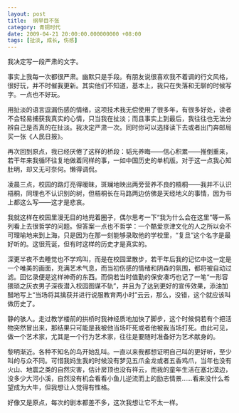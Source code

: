 ```yaml
---
layout: post 
title:  纲举目不张
category: 青铜时代 
date: 2009-04-21 20:00:00.000000000 +08:00
tags: [扯淡, 成长, 伤感]
---
```


我决定写一段严肃的文字。

事实上我每一次都很严肃。幽默只是手段。有朋友说很喜欢我不着调的行文风格，很好玩，并不时催我更新。其实他们不知道，基本上，我只在失落和无聊的时候写字。一点也不好玩。

用扯淡的语言逗漏伤感的情绪，这项技术我无偿使用了很多年，有很多好处，读者不会轻易捕获我真实的心情，只当我在扯淡；而且事实上到最后，我往往也无法分辨自己是否真的在扯淡。我决定严肃一次。同时你可以选择读下去或者出门奔邮局买一张《人民日报》。

再次回到原点，我已经厌倦了这样的桥段：韬光养晦——信心积累——推倒重来，若干年来我循环往复地做着同样的事，一如中国历史的单机版。对于这一点我心知肚明，却又无可奈何。懒得调侃。

凌晨三点，校园的路灯亮得暧昧，斑斓地映出两旁营养不良的梧桐——我并不认识梧桐，同理也不认识别的树，但梧桐长在马路两边仿佛是天经地义的事情，因为书上都这么写——这才是悲哀。

我就这样在校园里漫无目的地兜着圈子，偶尔思考一下“我为什么会在这里”等一系列看上去很哲学的问题。但答案一点也不哲学：一个酷爱京津文化的人之所以会不可理喻地来到上海，只是因为在那一刻能够录取他的学校里，“复旦”这个名字是最好听的。这很荒诞，但有时这样的历史才是真实的。

深更半夜不去睡觉也不学鸡叫，而是在校园里散步，若干年后我的记忆中这一定是一个唯美的画面，充满艺术气息，而当初伤感的情绪和阴森的氛围，都将被自动过滤。回忆录便是这样神奇的东西。而倘若当时值勤的保安凑巧也记了一笔“一形容猥琐之灰衣男子深夜潜入校园图谋不轨”，并且为了达到更好的宣传效果，添油加醋地写上“当场将其擒获并进行说服教育两小时”云云，那么，没错，这个就应该叫做历史了。

静的骇人。走过教学楼前的拱桥时我神经质地加快了脚步，这个时候倘若有个把活物突然冒出来，那结果只可能是我被他当场吓死或者他被我当场打死。由此可见，做一个艺术家，尤其是一个行为艺术家，往往是要随时准备好为艺术献身的。

黎明渐近。各种不知名的鸟开始乱叫。一直以来我都想证明自己叫的更好听，至少叫的与众不同。可惜我妈生我的时候没有梦见五爪金龙或者五香鸡爪，当年也没有火山、地震之类的自然灾害，估计房顶也没有祥云，而我的童年生活在塞北漠边，没多少大河小溪，自然没有机会看看小鱼儿逆流而上的励志情景……看来没什么希望成为大牛，但我想让人觉得有性格。

好像又是原点，每次的剧本都差不多，这次我想让它不太一样。

